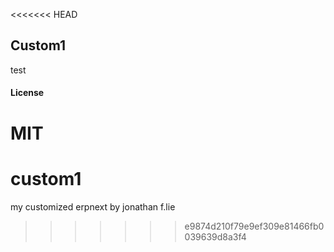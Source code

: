 <<<<<<< HEAD
## Custom1

test

#### License

MIT
=======
# custom1
my customized erpnext
by jonathan f.lie
>>>>>>> e9874d210f79e9ef309e81466fb0039639d8a3f4
